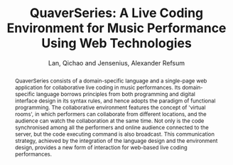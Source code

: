 ---
title: "QuaverSeries: A Live Coding Environment for Music Performance Using Web Technologies"
abstract: "QuaverSeries consists of a domain-specific language and a single-page web application for collaborative live coding in music performances. Its domain-specific language borrows principles from both programming and digital interface design in its syntax rules, and hence adopts the paradigm of functional programming. The collaborative environment features the concept of 'virtual rooms', in which performers can collaborate from different locations, and the audience can watch the collaboration at the same time. Not only is the code synchronised among all the performers and online audience connected to the server, but the code executing command is also broadcast. This communication strategy, achieved by the integration of the language design and the environment design, provides a new form of interaction for web-based live coding performances."
address: "Trondheim, Norway"
booktitle: "Proceedings of the International Web Audio Conference"
editor: "Xambó, Anna and Martín, Sara R. and Roma, Gerard"
month: "December"
publisher: "NTNU"
series: "WAC '19"
pages: "41--46"
id: "2019_26"
author: "Lan, Qichao and Jensenius, Alexander Refsum"
webAuthor: "Qichao Lan, Alexander Refsum Jensenius"
track: "Paper"
year: "2019"
tags: year2019
media: https://youtu.be/1Oirap9_xMg
pdflink: "/_data/papers/pdf/2019/2019_26.pdf"
ISSN: "2663-5844"
---